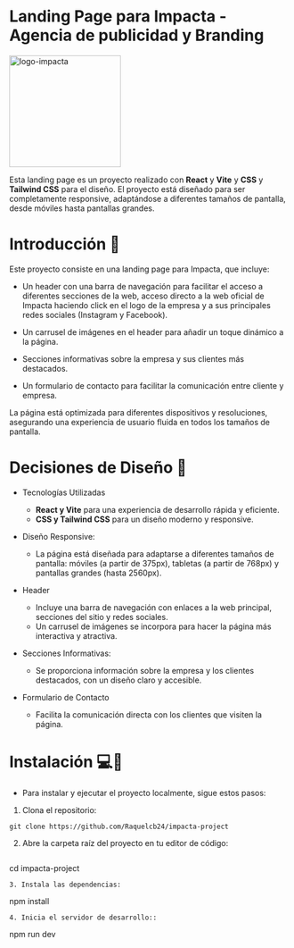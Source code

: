 
# Landing Page para Impacta - Agencia de publicidad y Branding

<img src="https://github.com/user-attachments/assets/4172e5bd-8423-4d34-894f-685073423079" alt="logo-impacta" width="200" />

Esta landing page es un proyecto realizado con **React** y **Vite** y **CSS** y **Tailwind CSS** para el diseño. El proyecto está diseñado para ser completamente responsive, adaptándose a diferentes tamaños de pantalla, desde móviles hasta pantallas grandes.

# Introducción 📖
Este proyecto consiste en una landing page para Impacta, que incluye:

   * Un header con una barra de navegación para facilitar el acceso a diferentes secciones de la web, acceso directo a la web oficial de Impacta haciendo click en el logo de la empresa y a sus principales redes sociales (Instagram y Facebook).
    
   * Un carrusel de imágenes en el header para añadir un toque dinámico a la página.

   * Secciones informativas sobre la empresa y sus clientes más destacados.

  * Un formulario de contacto para facilitar la comunicación entre cliente y empresa.

La página está optimizada para diferentes dispositivos y resoluciones, asegurando una experiencia de usuario fluida en todos los tamaños de pantalla.

# Decisiones de Diseño 🎨
    
* Tecnologías Utilizadas
  * **React y Vite** para una experiencia de desarrollo rápida y eficiente.
  * **CSS y Tailwind CSS** para un diseño moderno y responsive.

* Diseño Responsive:
  * La página está diseñada para adaptarse a diferentes tamaños de pantalla: móviles (a partir de 375px), tabletas (a partir de 768px) y pantallas grandes (hasta 2560px).

* Header
  * Incluye una barra de navegación con enlaces a la web principal, secciones del sitio y redes sociales.
  * Un carrusel de imágenes se incorpora para hacer la página más interactiva y atractiva.

* Secciones Informativas:
  * Se proporciona información sobre la empresa y los clientes destacados, con un diseño claro y accesible.

* Formulario de Contacto
  * Facilita la comunicación directa con los clientes que visiten la página.

# Instalación 	💻🚀

* Para instalar y ejecutar el proyecto localmente, sigue estos pasos:

 1. Clona el repositorio: 
  ````
  git clone https://github.com/Raquelcb24/impacta-project
  ````
 2. Abre la carpeta raíz del proyecto en tu editor de código:
    ````
  cd impacta-project
  ````
 3. Instala las dependencias:
  ````
  npm install
  ````
 4. Inicia el servidor de desarrollo::
  ````
  npm run dev
  ````
